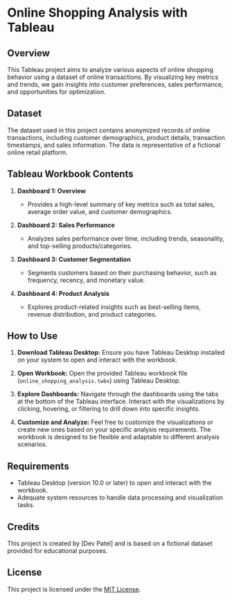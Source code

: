 # Online Shopping Analysis with Tableau

## Overview
This Tableau project aims to analyze various aspects of online shopping behavior using a dataset of online transactions. By visualizing key metrics and trends, we gain insights into customer preferences, sales performance, and opportunities for optimization.

## Dataset
The dataset used in this project contains anonymized records of online transactions, including customer demographics, product details, transaction timestamps, and sales information. The data is representative of a fictional online retail platform.

## Tableau Workbook Contents
1. **Dashboard 1: Overview**
   - Provides a high-level summary of key metrics such as total sales, average order value, and customer demographics.

2. **Dashboard 2: Sales Performance**
   - Analyzes sales performance over time, including trends, seasonality, and top-selling products/categories.

3. **Dashboard 3: Customer Segmentation**
   - Segments customers based on their purchasing behavior, such as frequency, recency, and monetary value.

4. **Dashboard 4: Product Analysis**
   - Explores product-related insights such as best-selling items, revenue distribution, and product categories.

## How to Use
1. **Download Tableau Desktop:** Ensure you have Tableau Desktop installed on your system to open and interact with the workbook.
   
2. **Open Workbook:** Open the provided Tableau workbook file (`online_shopping_analysis.twbx`) using Tableau Desktop.

3. **Explore Dashboards:** Navigate through the dashboards using the tabs at the bottom of the Tableau interface. Interact with the visualizations by clicking, hovering, or filtering to drill down into specific insights.

4. **Customize and Analyze:** Feel free to customize the visualizations or create new ones based on your specific analysis requirements. The workbook is designed to be flexible and adaptable to different analysis scenarios.

## Requirements
- Tableau Desktop (version 10.0 or later) to open and interact with the workbook.
- Adequate system resources to handle data processing and visualization tasks.

## Credits
This project is created by [Dev Patel] and is based on a fictional dataset provided for educational purposes.

## License
This project is licensed under the [MIT License](LICENSE).
